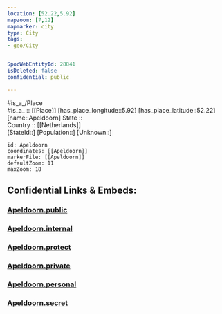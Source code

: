 ```yaml
---
location: [52.22,5.92] 
mapzoom: [7,12] 
mapmarker: city 
type: City
tags:
- geo/City


SpocWebEntityId: 28841
isDeleted: false
confidential: public

---
```

#is_a_/Place  
#is_a_ :: [[Place]] 
[has_place_longitude::5.92] 
[has_place_latitude::52.22] 
[name::Apeldoorn] 
State ::  
Country :: [[Netherlands]]  
[StateId::] 
[Population::] 
[Unknown::] 


```leaflet
id: Apeldoorn
coordinates: [[Apeldoorn]] 
markerFile: [[Apeldoorn]] 
defaultZoom: 11 
maxZoom: 18
```


## Confidential Links & Embeds: 

### [Apeldoorn.public](/_public/\Earth\Continent\Europe\Europe~West\Netherlands\Provinces~Netherlands\Gelderland\CityApeldoorn.public.md) 

### [Apeldoorn.internal](/_internal/\Earth\Continent\Europe\Europe~West\Netherlands\Provinces~Netherlands\Gelderland\CityApeldoorn.internal.md) 

### [Apeldoorn.protect](/_protect/\Earth\Continent\Europe\Europe~West\Netherlands\Provinces~Netherlands\Gelderland\CityApeldoorn.protect.md) 

### [Apeldoorn.private](/_private/\Earth\Continent\Europe\Europe~West\Netherlands\Provinces~Netherlands\Gelderland\CityApeldoorn.private.md) 

### [Apeldoorn.personal](/_personal/\Earth\Continent\Europe\Europe~West\Netherlands\Provinces~Netherlands\Gelderland\CityApeldoorn.personal.md) 

### [Apeldoorn.secret](/_secret/\Earth\Continent\Europe\Europe~West\Netherlands\Provinces~Netherlands\Gelderland\CityApeldoorn.secret.md)

